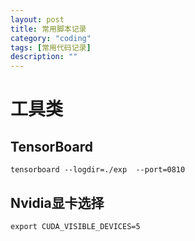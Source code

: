 ```yaml
---
layout: post
title: 常用脚本记录 
category: "coding"
tags: [常用代码记录]
description: ""
---
```


# 工具类
## TensorBoard
``` shell
tensorboard --logdir=./exp  --port=0810
```

## Nvidia显卡选择
``` shell
export CUDA_VISIBLE_DEVICES=5
```
